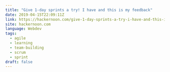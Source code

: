 ```yaml
---
title: "Give 1-day sprints a try! I have and this is my feedback"
date: 2019-04-15T22:09:11Z
link: https://hackernoon.com/give-1-day-sprints-a-try-i-have-and-this-is-my-feedback-264bb7889d5c?source=rss----3a8144eabfe3---4
site: hackernoon.com
language: Webdev
tags:
  - agile
  - learning
  - team-building
  - scrum
  - sprint
draft: false
---
```

